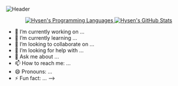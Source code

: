 ![Header](https://github.com/hsisco/hsisco/assets/readme_header.png)


<div align="center">
<a href="https://github.com/hsisco" align="center">
  <img src="https://github-readme-stats.vercel.app/api/top-langs/?username=hsisco&layout=compact" alt="Hysen's Programming Languages" />
</a>
<a href="https://github.com/hsisco">
  <img src="https://github-readme-stats.vercel.app/api?username=hsisco&show_icons=true" alt="Hysen's GitHub Stats" />
</a>
</div>


- 🔭 I’m currently working on ...
- 🌱 I’m currently learning ...
- 👯 I’m looking to collaborate on ...
- 🤔 I’m looking for help with ...
- 💬 Ask me about ...
- 📫 How to reach me: ...
- 😄 Pronouns: ...
- ⚡ Fun fact: ...
-->
